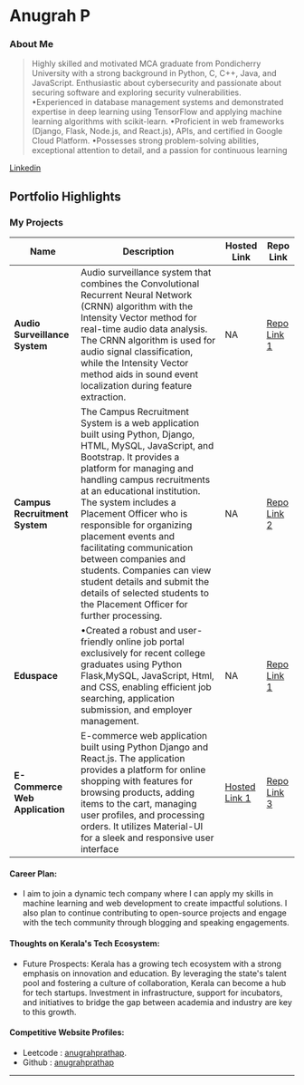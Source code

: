 # Anugrah P

### About Me

> Highly skilled and motivated MCA graduate from Pondicherry University with a strong background in Python,
C, C++, Java, and JavaScript. Enthusiastic about cybersecurity and passionate about securing software and
exploring security vulnerabilities.
•Experienced in database management systems and demonstrated expertise in deep learning using TensorFlow
and applying machine learning algorithms with scikit-learn.
•Proficient in web frameworks (Django, Flask, Node.js, and React.js), APIs, and certified in Google Cloud
Platform.
•Possesses strong problem-solving abilities, exceptional attention to detail, and a passion for continuous learning

[Linkedin](https://www.linkedin.com/in/anugrahprathap/)

## Portfolio Highlights

### My Projects

| Name                | Description                                                               | Hosted Link                              | Repo Link                                                      |
|---------------------|---------------------------------------------------------------------------|------------------------------------------|----------------------------------------------------------------|
| **Audio Surveillance System** | Audio surveillance system that combines the Convolutional Recurrent Neural Network (CRNN) algorithm with the Intensity Vector method for real-time audio data analysis. The CRNN algorithm is used for audio signal classification, while the Intensity Vector method aids in sound event localization during feature extraction.                                           | NA    | [Repo Link 1](https://github.com/anugrahprathap/Audio-Survilance)             |
| **Campus Recruitment System**  | The Campus Recruitment System is a web application built using Python, Django, HTML, MySQL, JavaScript, and Bootstrap. It provides a platform for managing and handling campus recruitments at an educational institution. The system includes a Placement Officer who is responsible for organizing placement events and facilitating communication between companies and students. Companies can view student details and submit the details of selected students to the Placement Officer for further processing.                                            | NA    | [Repo Link 2](https://github.com/anugrahprathap/campus-recruitment-app)             |
| **Eduspace** | •Created a robust and user-friendly online job portal exclusively for recent college graduates using Python Flask,MySQL, JavaScript, Html, and CSS, enabling efficient job searching, application submission, and employer management. | NA | [Repo Link 1]() |
| **E-Commerce Web Application** | E-commerce web application built using Python Django and React.js. The application provides a platform for online shopping with features for browsing products, adding items to the cart, managing user profiles, and processing orders. It utilizes Material-UI for a sleek and responsive user interface | [Hosted Link 1](https://django-react-ecomerce.vercel.app/) | [Repo Link 3](https://github.com/anugrahprathap/DjangoReactEcomerce) |



#### Career Plan:

- I aim to join a dynamic tech company where I can apply my skills in machine learning and web development to create impactful solutions. I also plan to continue contributing to open-source projects and engage with the tech community through blogging and speaking engagements.

#### Thoughts on Kerala's Tech Ecosystem:

- Future Prospects: Kerala has a growing tech ecosystem with a strong emphasis on innovation and education. By leveraging the state's talent pool and fostering a culture of collaboration, Kerala can become a hub for tech startups. Investment in infrastructure, support for incubators, and initiatives to bridge the gap between academia and industry are key to this growth.



#### Competitive Website Profiles:

- Leetcode : [anugrahprathap](https://leetcode.com/u/anugrahprathap/).
- Github : [anugrahprathap](https://github.com/anugrahprathap/)



---
